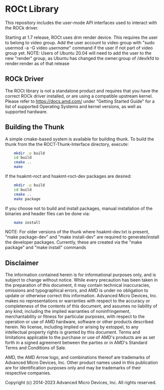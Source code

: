 # ROCt Library

This repository includes the user-mode API interfaces used to interact with the ROCk driver.

Starting at 1.7 release, ROCt uses drm render device. This requires the user to belong to video group. Add the user account to video group with "sudo usermod -a -G video _username_" command if the user if not part of video group yet.
NOTE: Users of Ubuntu 20.04 will need to add the user to the new "render" group, as Ubuntu has changed the owner:group of /dev/kfd to render:render as of that release

## ROCk Driver

The ROCt library is not a standalone product and requires that you have the correct ROCk driver installed, or are using a compatible upstream kernel.
Please refer to https://docs.amd.com/ under "Getting Started Guide" for a list of supported Operating Systems and kernel versions, as well as supported hardware.

## Building the Thunk

A simple cmake-based system is available for building thunk. To build the thunk from the the ROCT-Thunk-Interface directory, execute:

```bash
    mkdir -p build
    cd build
    cmake ..
    make
```

If the hsakmt-roct and hsakmt-roct-dev packages are desired:

```bash
    mkdir -p build
    cd build
    cmake ..
    make package
```
If you choose not to build and install packages, manual installation of the binaries and header files can be done via:
```bash
    make install
```

NOTE: For older versions of the thunk where hsakmt-dev.txt is present, "make package-dev" and "make install-dev" are required to generate/install the developer packages. Currently, these are created via the "make package" and "make install" commands

## Disclaimer

The information contained herein is for informational purposes only, and is subject to change without notice. While every precaution has been taken in the preparation of this document, it may contain technical inaccuracies, omissions and typographical errors, and AMD is under no obligation to update or otherwise correct this information. Advanced Micro Devices, Inc. makes no representations or warranties with respect to the accuracy or completeness of the contents of this document, and assumes no liability of any kind, including the implied warranties of noninfringement, merchantability or fitness for particular purposes, with respect to the operation or use of AMD hardware, software or other products described herein. No license, including implied or arising by estoppel, to any intellectual property rights is granted by this document. Terms and limitations applicable to the purchase or use of AMD's products are as set forth in a signed agreement between the parties or in AMD's Standard Terms and Conditions of Sale.

AMD, the AMD Arrow logo, and combinations thereof are trademarks of Advanced Micro Devices, Inc. Other product names used in this publication are for identification purposes only and may be trademarks of their respective companies.

Copyright (c) 2014-2023 Advanced Micro Devices, Inc. All rights reserved.

